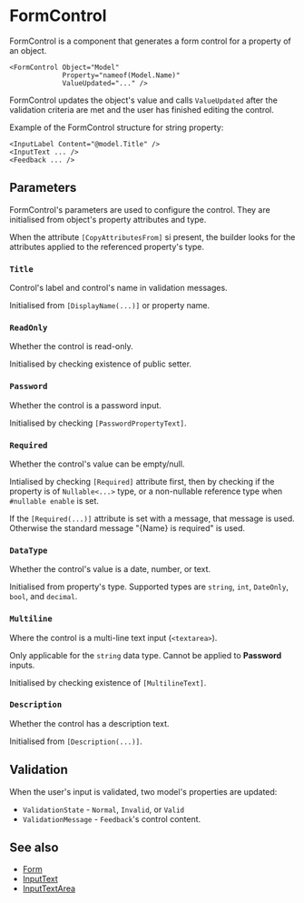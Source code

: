 # FormControl

FormControl is a component that generates a form control for a property of an object.

```razor
<FormControl Object="Model"
             Property="nameof(Model.Name)"
             ValueUpdated="..." />
```

FormControl updates the object's value and calls `ValueUpdated` after the validation
criteria are met and the user has finished editing the control.

Example of the FormControl structure for string property:

```razor
<InputLabel Content="@model.Title" />
<InputText ... />
<Feedback ... />
```

## Parameters

FormControl's parameters are used to configure the control. They are initialised
from object's property attributes and type.

When the attribute `[CopyAttributesFrom]` si present, the builder looks for
the attributes applied to the referenced property's type.

### `Title`

Control's label and control's name in validation messages.

Initialised from `[DisplayName(...)]` or property name.

### `ReadOnly`

Whether the control is read-only.

Initialised by checking existence of public setter.

### `Password`

Whether the control is a password input.

Initialised by checking `[PasswordPropertyText]`.

### `Required`

Whether the control's value can be empty/null.

Intialised by checking `[Required]` attribute first, then by checking if the property is
of `Nullable<...>` type, or a non-nullable reference type when `#nullable enable` is set.

If the `[Required(...)]` attribute is set with a message, that message is used. Otherwise
the standard message "{Name} is required" is used.

### `DataType`

Whether the control's value is a date, number, or text.

Initialised from property's type. Supported types are `string`, `int`, `DateOnly`,
`bool`, and `decimal`.

### `Multiline`

Where the control is a multi-line text input (`<textarea>`).

Only applicable for the `string` data type. Cannot be applied to **Password** inputs.

Initialised by checking existence of `[MultilineText]`.

### `Description`

Whether the control has a description text.

Initialised from `[Description(...)]`.

## Validation

When the user's input is validated, two model's properties are updated:

- `ValidationState` - `Normal`, `Invalid`, or `Valid`
- `ValidationMessage` - `Feedback`'s control content. 

## See also

- [Form](Form.md)
- [InputText](InputTextArea.md)
- [InputTextArea](InputTextArea.md)
